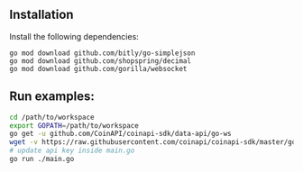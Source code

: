 

## Installation

Install the following dependencies:

```shell
go mod download github.com/bitly/go-simplejson
go mod download github.com/shopspring/decimal
go mod download github.com/gorilla/websocket
```


## Run examples:

```bash
cd /path/to/workspace
export GOPATH=/path/to/workspace
go get -u github.com/CoinAPI/coinapi-sdk/data-api/go-ws
wget -v https://raw.githubusercontent.com/coinapi/coinapi-sdk/master/go-ws/main.go
# update api key inside main.go
go run ./main.go
```
